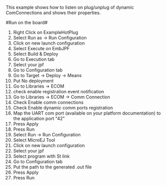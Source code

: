 This example shows how to listen on plug/unplug of dynamic ComConnections and shows their properties.

#Run on the board#
1. Right Click on ExampleHotPlug
2. Select Run as -> Run Configuration 
3. Click on new launch configuration
4. Select Execute on EmbJPF
5. Select Build & Deploy
6. Go to Execution tab
7. Select your jpf 
8. Go to Configuration tab
9. Go to Target  -> Deploy -> Means
10. Put No deployment
11. Go to Libraries -> ECOM
12. check enable registration event notification
11. Go to Libraries -> ECOM -> Comm Connection
12. Check Enable comm connections
12. Check Enable dynamic comm ports registration
13. Map the UART com port (available on your platform documentation) to the application port "42"
15. Press Apply
16. Press Run
17. Select Run -> Run Configuration
18. Select MicroEJ Tool
19. Click on new launch configuration
20. Select your jpf 
21. Select program with St link
22. Go to Configuration tab
23. Put the path to the generated .out file
24. Press Apply
25. Press Run

